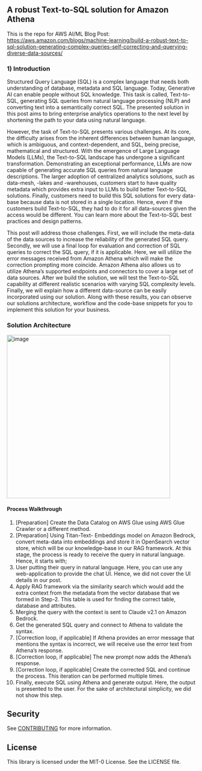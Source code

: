 ## A robust Text-to-SQL solution for Amazon Athena

This is the repo for AWS AI/ML Blog Post: https://aws.amazon.com/blogs/machine-learning/build-a-robust-text-to-sql-solution-generating-complex-queries-self-correcting-and-querying-diverse-data-sources/

### 1)	Introduction

Structured Query Language (SQL) is a complex language that needs both understanding of database, metadata and SQL language. Today, Generative AI can enable people without SQL knowledge. This task is called, Text-to-SQL, generating SQL queries from natural language processing (NLP) and converting text into a semantically correct SQL. The presented solution in this post aims to bring enterprise analytics operations to the next level by shortening the path to your data using natural language. 

However, the task of Text-to-SQL presents various challenges. At its core, the difficulty arises from the inherent differences between human language, which is ambiguous, and context-dependent, and SQL, being precise, mathematical and structured. With the emergence of Large Language Models (LLMs), the Text-to-SQL landscape has undergone a significant transformation. Demonstrating an exceptional performance, LLMs are now capable of generating accurate SQL queries from natural language descriptions. The larger adoption of centralized analytics solutions, such as data-mesh, -lakes and -warehouses, customers start to have quality metadata which provides extra input to LLMs to build better Text-to-SQL solutions. Finally, customers need to build this SQL solutions for every data-base because data is not stored in a single location. Hence, even if the customers build Text-to-SQL, they had to do it for all data-sources given the access would be different. You can learn more about the Text-to-SQL best practices and design patterns.

This post will address those challenges. First, we will include the meta-data of the data sources to increase the reliability of the generated SQL query. Secondly, we will use a final loop for evaluation and correction of SQL queries to correct the SQL query, if it is applicable. Here, we will utilize the error messages received from Amazon Athena which will make the correction prompting more coincide. Amazon Athena also allows us to utilize Athena’s supported endpoints and connectors to cover a large set of data sources. After we build the solution, we will test the Text-to-SQL capability at different realistic scenarios with varying SQL complexity levels. Finally, we will explain how a different data-source can be easily incorporated using our solution. Along with these results, you can observe our solutions architecture, workflow and the code-base snippets for you to implement this solution for your business.


### Solution Architecture
<img width="434" alt="image" src="https://github.com/aws-samples/text-to-sql-for-athena/assets/84034588/0c523340-0d7d-4da0-a409-1583a04184fe">

#### Process Walkthrough
1.	[Preparation] Create the Data Catalog on AWS Glue using AWS Glue Crawler or a different method. 
2.	[Preparation] Using Titan-Text- Embeddings model on Amazon Bedrock, convert meta-data into embeddings and store it in OpenSearch vector store, which will be our knowledge-base in our RAG framework.
At this stage, the process is ready to receive the query in natural language. Hence, it starts with;
3.	User putting their query in natural language. Here, you can use any web-application to provide the chat UI. Hence, we did not cover the UI details in our post.
4.	Apply RAG framework via the similarity search which would add the extra context from the metadata from the vector database that we formed in Step-2. This table is used for finding the correct table, database and attributes.
5.	Merging the query with the context is sent to Claude v2.1 on Amazon Bedrock.
6.	Get the generated SQL query and connect to Athena to validate the syntax. 
7.	[Correction loop, if applicable] If Athena provides an error message that mentions the syntax is incorrect, we will receive use the error text from Athena’s response.
8.	[Correction loop, if applicable] The new prompt now adds the Athena’s response. 
9.	[Correction loop, if applicable] Create the corrected SQL and continue the process. This iteration can be performed multiple times.
10.	Finally, execute SQL using Athena and generate output. Here, the output is presented to the user. For the sake of architectural simplicity, we did not show this step.


## Security

See [CONTRIBUTING](CONTRIBUTING.md#security-issue-notifications) for more information.

## License

This library is licensed under the MIT-0 License. See the LICENSE file.

